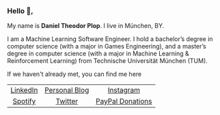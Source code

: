 ### Hello 👋,

My name is **Daniel Theodor Plop**. I live in München, BY.

I am a Machine Learning Software Engineer. 
I hold a bachelor’s degree in computer science (with a major in Games Engineering), 
and a master’s degree in computer science (with a major in Machine Learning & Reinforcement Learning) from Technische Universität München (TUM).

If we haven't already met, you can find me here

<center>
  
<table>
<tbody>
</td></tr></thead>
<tr class="odd">
<td style="text-align: center;"><a href="https://linkedin.com/in/plopd">LinkedIn</a></td>
<td style="text-align: center;"><a href="https://plopd.github.io">Personal Blog</a></td>
<td style="text-align: center;"><a href="https://instagram.com/s41piano">Instagram</a></td>
</tr>
<tr class="even">
<td style="text-align: center;"><a href="https://open.spotify.com/user/dantevertigo">Spotify</a></td>
<td style="text-align: center;"><a href="https://twitter.com/DanielTPlop">Twitter</a></td>
<td style="text-align: center;"><a href="https://paypal.me/plopd">PayPal Donations</a></td>
</tr>
</tbody>
</table>

</center>

<!--
**plopd/plopd** is a ✨ _special_ ✨ repository because its `README.md` (this file) appears on your GitHub profile.

Here are some ideas to get you started:

- 🔭 I’m currently working on ...
- 🌱 I’m currently learning ...
- 👯 I’m looking to collaborate on ...
- 🤔 I’m looking for help with ...
- 💬 Ask me about ...
- 📫 How to reach me: ...
- 😄 Pronouns: ...
- ⚡ Fun fact: ...
-->
